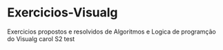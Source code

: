 # Exercicios-Visualg
Exercicios propostos e resolvidos de Algoritmos e Logica de programção do Visualg carol S2 test
